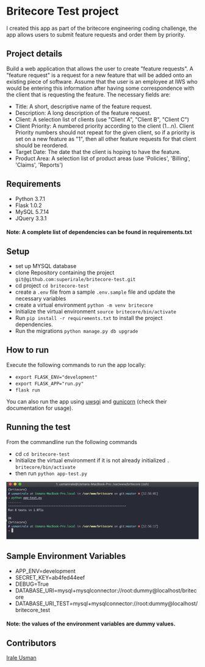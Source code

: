 # Britecore Test project

I created this app as part of the britecore engineering coding challenge, the app allows users to submit feature requests and order them by priority.

## Project details
Build a web application that allows the user to create "feature requests".
A "feature request" is a request for a new feature that will be added onto an existing piece of software. Assume that the user is an employee at IWS who would be entering this information after having some correspondence with the client that is requesting the feature. The necessary fields are:

* Title: A short, descriptive name of the feature request.
* Description: A long description of the feature request.
* Client: A selection list of clients (use "Client A", "Client B", "Client C")
* Client Priority: A numbered priority according to the client (1...n). Client Priority numbers should not repeat for  the given client, so if a priority is set on a new feature as "1", then all other feature requests for that client should be reordered.
* Target Date: The date that the client is hoping to have the feature.
* Product Area: A selection list of product areas (use 'Policies', 'Billing', 'Claims', 'Reports')

## Requirements
* Python 3.7.1
* Flask 1.0.2
* MySQL 5.7.14
* JQuery 3.3.1

#### Note: A complete list of dependencies can be found in requirements.txt


## Setup
* set up MYSQL database
* clone Repository containing the project `git@github.com:superirale/britecore-test.git`
* cd project `cd britecore-test`
* create a `.env` file from a sample `.env.sample` file and update the necessary variables
* create a virtual environment `python -m venv britecore`
* Initialize the virtual environment `source britecore/bin/activate`
* Run `pip install -r requirements.txt` to install the project dependencies.
* Run the migrations `python manage.py db upgrade`

## How to run
Execute the following commands to run the app locally:

* `export FLASK_ENV="development"`
* `export FLASK_APP="run.py"`
*  `flask run`

You can also run the app using [uwsgi](https://uwsgi-docs.readthedocs.io/en/latest/) and [gunicorn](https://gunicorn.org/) (check their documentation for usage).

## Running the test
From the commandline run the following commands

* cd  `cd britecore-test`
* Initialize the virtual environment if it is not already initialized `. britecore/bin/activate`
* then run `python app-test.py`

![Running Test](https://raw.githubusercontent.com/superirale/britecore-test/master/app/static/images/tests.png)


## Sample Environment Variables
* APP_ENV=development
* SECRET_KEY=ab4fed44eef
* DEBUG=True
* DATABASE_URI=mysql+mysqlconnector://root:dummy@localhost/britecore
* DATABASE_URI_TEST=mysql+mysqlconnector://root:dummy@localhost/britecore_test

#### Note: the values of the environment variables are dummy values.



## Contributors
[Irale Usman](https://github.com/superirale)
